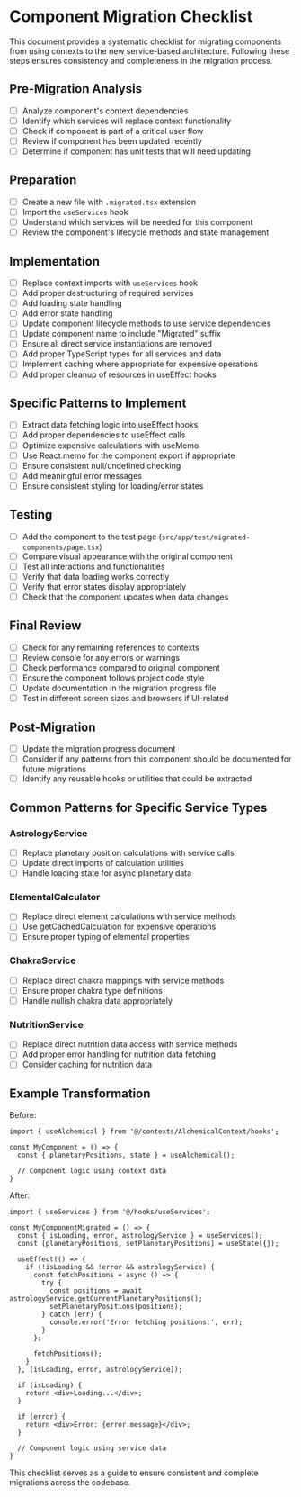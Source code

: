 # Component Migration Checklist

This document provides a systematic checklist for migrating components from using contexts to the new service-based architecture. Following these steps ensures consistency and completeness in the migration process.

## Pre-Migration Analysis

- [ ] Analyze component's context dependencies
- [ ] Identify which services will replace context functionality
- [ ] Check if component is part of a critical user flow
- [ ] Review if component has been updated recently
- [ ] Determine if component has unit tests that will need updating

## Preparation

- [ ] Create a new file with `.migrated.tsx` extension
- [ ] Import the `useServices` hook
- [ ] Understand which services will be needed for this component
- [ ] Review the component's lifecycle methods and state management

## Implementation

- [ ] Replace context imports with `useServices` hook
- [ ] Add proper destructuring of required services
- [ ] Add loading state handling
- [ ] Add error state handling
- [ ] Update component lifecycle methods to use service dependencies
- [ ] Update component name to include "Migrated" suffix
- [ ] Ensure all direct service instantiations are removed
- [ ] Add proper TypeScript types for all services and data
- [ ] Implement caching where appropriate for expensive operations
- [ ] Add proper cleanup of resources in useEffect hooks

## Specific Patterns to Implement

- [ ] Extract data fetching logic into useEffect hooks
- [ ] Add proper dependencies to useEffect calls
- [ ] Optimize expensive calculations with useMemo
- [ ] Use React.memo for the component export if appropriate
- [ ] Ensure consistent null/undefined checking
- [ ] Add meaningful error messages
- [ ] Ensure consistent styling for loading/error states

## Testing

- [ ] Add the component to the test page (`src/app/test/migrated-components/page.tsx`)
- [ ] Compare visual appearance with the original component
- [ ] Test all interactions and functionalities
- [ ] Verify that data loading works correctly
- [ ] Verify that error states display appropriately
- [ ] Check that the component updates when data changes

## Final Review

- [ ] Check for any remaining references to contexts
- [ ] Review console for any errors or warnings
- [ ] Check performance compared to original component
- [ ] Ensure the component follows project code style
- [ ] Update documentation in the migration progress file
- [ ] Test in different screen sizes and browsers if UI-related

## Post-Migration

- [ ] Update the migration progress document
- [ ] Consider if any patterns from this component should be documented for future migrations
- [ ] Identify any reusable hooks or utilities that could be extracted

## Common Patterns for Specific Service Types

### AstrologyService

- [ ] Replace planetary position calculations with service calls
- [ ] Update direct imports of calculation utilities
- [ ] Handle loading state for async planetary data

### ElementalCalculator

- [ ] Replace direct element calculations with service methods
- [ ] Use getCachedCalculation for expensive operations
- [ ] Ensure proper typing of elemental properties

### ChakraService 

- [ ] Replace direct chakra mappings with service methods
- [ ] Ensure proper chakra type definitions
- [ ] Handle nullish chakra data appropriately

### NutritionService

- [ ] Replace direct nutrition data access with service methods
- [ ] Add proper error handling for nutrition data fetching
- [ ] Consider caching for nutrition data

## Example Transformation

Before:
```tsx
import { useAlchemical } from '@/contexts/AlchemicalContext/hooks';

const MyComponent = () => {
  const { planetaryPositions, state } = useAlchemical();
  
  // Component logic using context data
}
```

After:
```tsx
import { useServices } from '@/hooks/useServices';

const MyComponentMigrated = () => {
  const { isLoading, error, astrologyService } = useServices();
  const [planetaryPositions, setPlanetaryPositions] = useState({});
  
  useEffect(() => {
    if (!isLoading && !error && astrologyService) {
      const fetchPositions = async () => {
        try {
          const positions = await astrologyService.getCurrentPlanetaryPositions();
          setPlanetaryPositions(positions);
        } catch (err) {
          console.error('Error fetching positions:', err);
        }
      };
      
      fetchPositions();
    }
  }, [isLoading, error, astrologyService]);
  
  if (isLoading) {
    return <div>Loading...</div>;
  }
  
  if (error) {
    return <div>Error: {error.message}</div>;
  }
  
  // Component logic using service data
}
```

This checklist serves as a guide to ensure consistent and complete migrations across the codebase. 